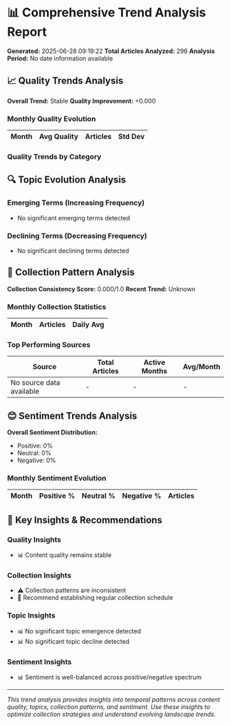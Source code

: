 
# 📊 Comprehensive Trend Analysis Report

**Generated:** 2025-06-28 09:19:22
**Total Articles Analyzed:** 296
**Analysis Period:** No date information available

## 📈 Quality Trends Analysis

**Overall Trend:** Stable
**Quality Improvement:** +0.000

### Monthly Quality Evolution
| Month | Avg Quality | Articles | Std Dev |
|-------|-------------|----------|---------|

### Quality Trends by Category


## 🔍 Topic Evolution Analysis

### Emerging Terms (Increasing Frequency)
- No significant emerging terms detected

### Declining Terms (Decreasing Frequency)
- No significant declining terms detected


## 📅 Collection Pattern Analysis

**Collection Consistency Score:** 0.000/1.0
**Recent Trend:** Unknown

### Monthly Collection Statistics
| Month | Articles | Daily Avg |
|-------|----------|-----------|

### Top Performing Sources
| Source | Total Articles | Active Months | Avg/Month |
|--------|----------------|---------------|-----------|
| No source data available | - | - | - |

## 😊 Sentiment Trends Analysis

**Overall Sentiment Distribution:**
- Positive: 0%
- Neutral: 0%  
- Negative: 0%

### Monthly Sentiment Evolution
| Month | Positive % | Neutral % | Negative % | Articles |
|-------|------------|-----------|------------|----------|

## 🎯 Key Insights & Recommendations

### Quality Insights
- 📊 Content quality remains stable

### Collection Insights
- ⚠️ Collection patterns are inconsistent
- 🎯 Recommend establishing regular collection schedule

### Topic Insights
- 📊 No significant topic emergence detected
- 📊 No significant topic decline detected

### Sentiment Insights
- 📊 Sentiment is well-balanced across positive/negative spectrum


---

*This trend analysis provides insights into temporal patterns across content quality, topics, collection patterns, and sentiment. Use these insights to optimize collection strategies and understand evolving landscape trends.*
